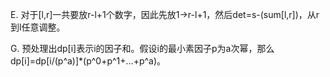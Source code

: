 E. 对于[l,r]一共要放r-l+1个数字，因此先放1->r-l+1，然后det=s-(sum[l,r])，从r到l任意调整。

G. 预处理出dp[i]表示i的因子和。假设i的最小素因子p为a次幂，那么dp[i]=dp[i/(p^a)]*(p^0+p^1+...+p^a)。
